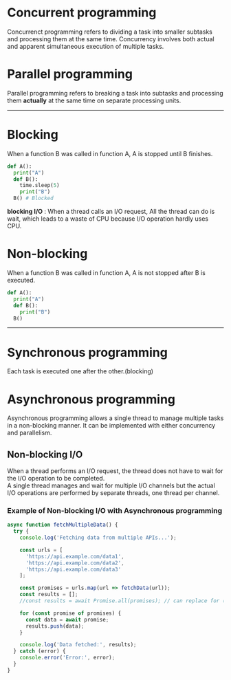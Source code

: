 # Concurrent programming
Concurrenct programming refers to dividing a task into smaller subtasks and processing them at the same time. Concurrency involves both actual and apparent simultaneous execution of multiple tasks.<br>

# Parallel programming
Parallel programming refers to breaking a task into subtasks and processing them **actually** at the same time on separate processing units.<br>

---
# Blocking
When a function B was called in function A, A is stopped until B finishes.
~~~python
def A():
  print("A")
  def B():
    time.sleep(5)
    print("B")
  B() # Blocked
~~~
**blocking I/O** : When a thread calls an I/O request, All the thread can do is wait, which leads to a waste of CPU because I/O operation hardly uses CPU.

# Non-blocking
When a function B was called in function A, A is not stopped after B is executed.
~~~python
def A():
  print("A")
  def B():
    print("B")
  B()
~~~

---
# Synchronous programming
Each task is executed one after the other.(blocking)

# Asynchronous programming
Asynchronous programming allows a single thread to manage multiple tasks in a non-blocking manner. It can be implemented with either concurrency and parallelism.

## Non-blocking I/O
When a thread performs an I/O request, the thread does not have to wait for the I/O operation to be completed.<br>
A single thread manages and wait for multiple I/O channels but the actual I/O operations are performed by separate threads, one thread per channel.

### Example of Non-blocking I/O with Asynchronous programming
~~~javascript
async function fetchMultipleData() {
  try {
    console.log('Fetching data from multiple APIs...');

    const urls = [
      'https://api.example.com/data1',
      'https://api.example.com/data2',
      'https://api.example.com/data3'
    ];

    const promises = urls.map(url => fetchData(url));
    const results = [];
    //const results = await Promise.all(promises); // can replace for (const promise of promises){

    for (const promise of promises) {
      const data = await promise;
      results.push(data);
    }

    console.log('Data fetched:', results);
  } catch (error) {
    console.error('Error:', error);
  }
}
~~~
